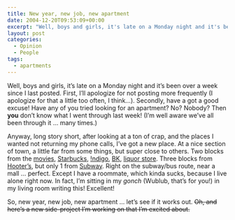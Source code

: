 ```yaml
---
title: New year, new job, new apartment
date: 2004-12-20T09:53:09+00:00
excerpt: "Well, boys and girls, it's late on a Monday night and it's been over a week since I last posted. First, I'll"
layout: post
categories:
  - Opinion
  - People
tags:
  - apartments
---
```

Well, boys and girls, it&#8217;s late on a Monday night and it&#8217;s been over a week since I last posted. First, I&#8217;ll apologize for not posting more frequently (I apologize for that a little too often, I think&#8230;). Secondly, have a got a good excuse! Have any of you tried looking for an apartment? No? Nobody? Then **you** don&#8217;t know what I went through last week! (I&#8217;m well aware we&#8217;ve all been through it &#8230; many times.)

Anyway, long story short, after looking at a ton of crap, and the places I wanted not returning my phone calls, I&#8217;ve got a new place. At a nice section of town, a little far from some things, but super close to others. Two blocks from the <a href="http://www.famousplayers.com" target="_blank">movies</a>, <a href="http://www.starbucks.ca" target="_blank">Starbucks</a>, <a href="http://www.indigo.ca" target="_blank">!ndigo</a>, <a href="http://www.bk.com" target="_blank">BK</a>, <a href="http://www.lcbo.com" target="_blank">liquor store</a>. Three blocks from <a href="http://www.hooters.com" target="_blank">Hooter&#8217;s</a>, but only 1 from <a href="http://www.subway.com" target="_blank">Subway</a>. Right on the subway/bus route, near a mall &#8230; perfect. Except I have a roommate, which kinda sucks, because I live alone right now. In fact, I&#8217;m sitting in my _gonch_ (Wublub, that&#8217;s for you!) in my living room writing this! Excellent!

So, new year, new job, new apartment &#8230; let&#8217;s see if it works out. <del>Oh, and here&#8217;s a new side-project I&#8217;m working on that I&#8217;m excited about.</del>